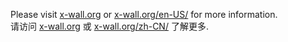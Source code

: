 Please visit [x-wall.org](http://x-wall.org) or [x-wall.org/en-US/](http://x-wall.org/en-US/) for more information.  
请访问 [x-wall.org](http://x-wall.org) 或 [x-wall.org/zh-CN/](http://x-wall.org/zh-CN/) 了解更多.